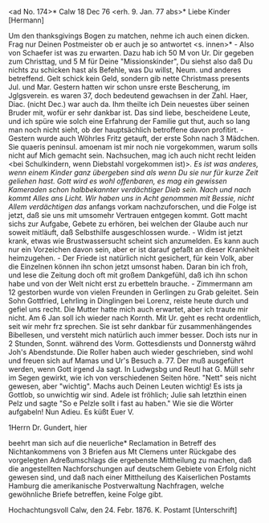 <ad No. 174>* Calw 18 Dec 76
 <erh. 9. Jan. 77 abs>*
Liebe Kinder [Hermann]

Um den thanksgivings Bogen zu matchen, nehme ich auch einen dicken. Frag nur Deinen Postmeister ob er auch je so antwortet <s. innen>* - Also von Schaefer ist was zu erwarten. Dazu hab ich 50 M von Ur. Dir gegeben zum Christtag, und 5 M für Deine "Missionskinder", Du siehst also daß Du nichts zu schicken hast als Befehle, was Du willst, Neum. und anderes betreffend. Gelt schick kein Geld, sondern gib nette Christmass presents Jul. und Mar. Gestern hatten wir schon unsre erste Bescherung, im Jglgsverein. es waren 37, doch bedeutend gewachsen in der Zahl. Haer, Diac. (nicht Dec.) war auch da. Ihm theilte ich Dein neuestes über seinen Bruder mit, wofür er sehr dankbar ist. Das sind liebe, bescheidene Leute, und ich spüre wie solch eine Erfahrung der Familie gut thut, auch so lang man noch nicht sieht, ob der hauptsächlich betroffene davon profitirt. - Gestern wurde auch Wöhrles Fritz getauft, der erste Sohn nach 3 Mädchen. Sie quaeris peninsul. amoenam ist mir noch nie vorgekommen, warum solls nicht auf Mich gemacht sein. 
Nachsuchen, mag ich auch nicht recht leiden <bei Schulkindern, wenn Diebstahl vorgekommen ist)>*. Es ist was anderes, wenn einem Kinder ganz übergeben sind als wenn Du sie nur für kurze Zeit geliehen hast. Gott wird es wohl offenbaren, es mag ein gewissen Kameraden schon halbbekannter verdächtiger Dieb sein. Nach und nach kommt Alles ans Licht. Wir haben uns in Acht genommen mit Bessie, nicht Allem verdächtigen das <hier>* anfangs vorkam nachzuforschen, und die Folge ist jetzt, daß sie uns mit umsomehr Vertrauen entgegen kommt. Gott macht sichs zur Aufgabe, Gebete zu erhören, bei welchen der Glaube auch nur soweit mitläuft, daß Selbsthilfe ausgeschlossen wurde. - Widm ist jetzt krank, etwas wie Brustwassersucht scheint sich anzumelden. Es kann auch nur ein Vorzeichen davon sein, aber er ist darauf gefaßt an dieser Krankheit heimzugehen. - Der Friede ist natürlich nicht gesichert, für kein Volk, aber die Einzelnen können ihn schon jetzt umsonst haben. Daran bin ich froh, und lese die Zeitung doch oft mit großem Dankgefühl, daß ich ihn schon habe und von der Welt nicht erst zu erbetteln brauche. - Zimmermann am 12 gestorben wurde von vielen Freunden in Gerlingen zu Grab geleitet. Sein Sohn Gottfried, Lehrling in Dinglingen bei Lorenz, reiste heute durch und gefiel uns recht. Die Mutter hatte mich auch erwartet, aber ich traute mir nicht. Am 6 Jan soll ich wieder nach Kornth. 
Mit Ur. geht es recht ordentlich, seit wir mehr frz sprechen. Sie ist sehr dankbar für zusammenhängendes Bibellesen, und versteht mich natürlich auch immer besser. Doch ists nur in 2 Stunden, Sonnt. während des Vorm. Gottesdiensts und Donnerstg währd Joh's Abendstunde. Die Roller haben auch wieder geschrieben, sind wohl und freuen sich auf Mamas und Ur's Besuch a. 77. Der muß ausgeführt werden, wenn Gott irgend Ja sagt. In Ludwgsbg und Reutl hat G. Müll sehr im Segen gewirkt, wie ich von verschiedenen Seiten höre. "Nett" seis nicht gewesen, aber "wichtig". Machs auch Deinen Leuten wichtig! Es ists ja Gottlob, so unwichtig wir sind. Adele ist fröhlich; Julie sah letzthin einen Pelz und sagte "So e Pelzle sollt i fast au haben." Wie sie die Wörter aufgabeln! Nun Adieu.
 Es küßt Euer V.


1Herrn Dr. Gundert, hier

beehrt man sich auf die neuerliche* Reclamation in Betreff des Nichtankommens von 3 Briefen aus Mt Clemens unter Rückgabe des vorgelegten Adreßumschlags die ergebenste Mittheilung zu machen, daß die angestellten Nachforschungen auf deutschem Gebiete von Erfolg nicht gewesen sind, und daß nach einer Mittheilung des Kaiserlichen Postamts Hamburg die amerikanische Postverwaltung Nachfragen, welche gewöhnliche Briefe betreffen, keine Folge gibt.

 Hochachtungsvoll
 Calw, den 24. Febr. 1876.
 K. Postamt
 [Unterschrift]
